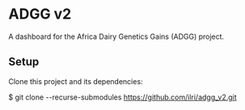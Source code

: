 # ADGG v2
A dashboard for the Africa Dairy Genetics Gains (ADGG) project.

## Setup
Clone this project and its dependencies:

  $ git clone --recurse-submodules https://github.com/ilri/adgg_v2.git
